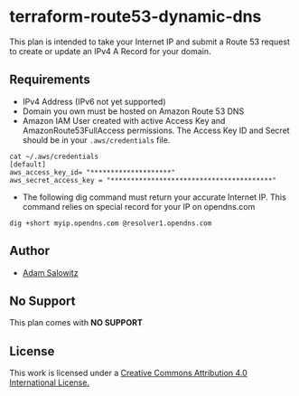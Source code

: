 # terraform-route53-dynamic-dns

This plan is intended to take your Internet IP and submit a Route 53 request to create or update an IPv4 A Record for your domain.

## Requirements

- IPv4 Address (IPv6 not yet supported)
- Domain you own must be hosted on Amazon Route 53 DNS
- Amazon IAM User created with active Access Key and AmazonRoute53FullAccess permissions.  The Access Key ID and Secret should be in your ```.aws/credentials``` file.
```
cat ~/.aws/credentials
[default]
aws_access_key_id= "********************"
aws_secret_access_key = "****************************************"
```
- The following dig command must return your accurate Internet IP.  This command relies on special record for your IP on opendns.com

```dig +short myip.opendns.com @resolver1.opendns.com```

## Author

- [Adam Salowitz](https://github.com/wutangfinancial)

## No Support

This plan comes with **NO SUPPORT**

## License

This work is licensed under a [Creative Commons Attribution 4.0 International License.](http://creativecommons.org/licenses/by/4.0/)



